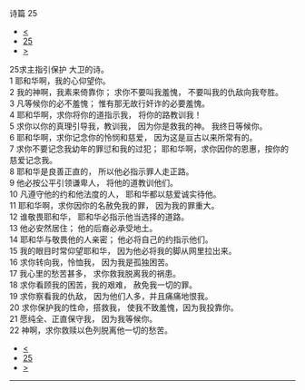 ﻿





 诗篇 25




* [<](bible/PSA024.md)
* [25](bible/PSA.md)
* [>](bible/PSA026.md)



 
25求主指引保护 大卫的诗。  
1 耶和华啊，我的心仰望你。  
2 我的神啊，我素来倚靠你； 求你不要叫我羞愧， 不要叫我的仇敌向我夸胜。  
3 凡等候你的必不羞愧； 惟有那无故行奸诈的必要羞愧。     
4 耶和华啊，求你将你的道指示我， 将你的路教训我！  
5 求你以你的真理引导我，教训我， 因为你是救我的神。 我终日等候你。     
6 耶和华啊，求你记念你的怜悯和慈爱， 因为这是亘古以来所常有的。  
7 求你不要记念我幼年的罪愆和我的过犯； 耶和华啊，求你因你的恩惠，按你的慈爱记念我。     
8 耶和华是良善正直的， 所以他必指示罪人走正路。  
9 他必按公平引领谦卑人， 将他的道教训他们。  
10 凡遵守他的约和他法度的人， 耶和华都以慈爱诚实待他。     
11 耶和华啊，求你因你的名赦免我的罪， 因为我的罪重大。  
12 谁敬畏耶和华， 耶和华必指示他当选择的道路。  
13 他必安然居住； 他的后裔必承受地土。  
14 耶和华与敬畏他的人亲密； 他必将自己的约指示他们。  
15 我的眼目时常仰望耶和华， 因为他必将我的脚从网里拉出来。     
16 求你转向我，怜恤我， 因为我是孤独困苦。  
17 我心里的愁苦甚多， 求你救我脱离我的祸患。  
18 求你看顾我的困苦，我的艰难， 赦免我一切的罪。     
19 求你察看我的仇敌， 因为他们人多，并且痛痛地恨我。  
20 求你保护我的性命，搭救我， 使我不致羞愧，因为我投靠你。  
21 愿纯全、正直保守我， 因为我等候你。     
22 神啊，求你救赎以色列脱离他一切的愁苦。 
* [<](bible/PSA024.md)
* [25](bible/PSA.md)
* [>](bible/PSA026.md)





---









